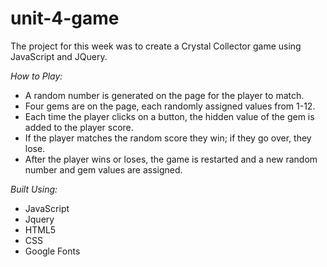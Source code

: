 # unit-4-game

The project for this week was to create a Crystal Collector game using JavaScript and JQuery.

*How to Play:*

* A random number is generated on the page for the player to match.
* Four gems are on the page, each randomly assigned values from 1-12.
* Each time the player clicks on a button, the hidden value of the gem is added to the player score.
* If the player matches the random score they win; if they go over, they lose.
* After the player wins or loses, the game is restarted and a new random number and gem values are assigned.

*Built Using:*
* JavaScript
* Jquery
* HTML5
* CSS
* Google Fonts